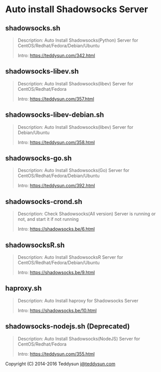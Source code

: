 # Auto install Shadowsocks Server

## shadowsocks.sh

> Description: Auto Install Shadowsocks(Python) Server for CentOS/Redhat/Fedora/Debian/Ubuntu
> 
> Intro: https://teddysun.com/342.html

## shadowsocks-libev.sh

> Description: Auto Install Shadowsocks(libev) Server for CentOS/Redhat/Fedora
> 
> Intro: https://teddysun.com/357.html

## shadowsocks-libev-debian.sh

> Description: Auto Install Shadowsocks(libev) Server for Debian/Ubuntu
> 
> Intro: https://teddysun.com/358.html

## shadowsocks-go.sh

> Description: Auto Install Shadowsocks(Go) Server for CentOS/Redhat/Fedora/Debian/Ubuntu
> 
> Intro: https://teddysun.com/392.html

## shadowsocks-crond.sh

> Description: Check Shadowsocks(All version) Server is running or not, and start it if not running
> 
> Intro: https://shadowsocks.be/6.html

## shadowsocksR.sh

> Description: Auto Install ShadowsocksR Server for CentOS/Redhat/Fedora/Debian/Ubuntu
> 
> Intro: https://shadowsocks.be/9.html

## haproxy.sh

> Description: Auto Install haproxy for Shadowsocks Server
> 
> Intro: https://shadowsocks.be/10.html

## shadowsocks-nodejs.sh (Deprecated)

> Description: Auto Install Shadowsocks(NodeJS) Server for CentOS/Redhat/Fedora
> 
> Intro: https://teddysun.com/355.html

Copyright (C) 2014-2016 Teddysun <i@teddysun.com>